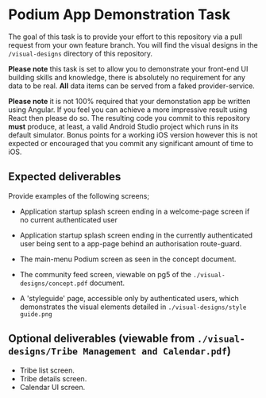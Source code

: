 # Podium App Demonstration Task
The goal of this task is to provide your effort to this repository via a pull request from your own feature branch.  You will find the visual designs in the `/visual-designs` directory of this repository.

**Please note** this task is set to allow you to demonstrate your front-end UI building skills and knowledge, there is absolutely no requirement for any data to be real.  **All** data items can be served from a faked provider-service.

**Please note** it is not 100% required that your demonstation app be written using Angular.  If you feel you can achieve a more impressive result using React then please do so.  The resulting code you commit to this repository **must** produce, at least, a valid Android Studio project which runs in its default simulator.  Bonus points for a working iOS version however this is not expected or encouraged that you commit any significant amount of time to iOS.

## Expected deliverables
Provide examples of the following screens; 
* Application startup splash screen ending in a welcome-page screen if no current authenticated user
* Application startup splash screen ending in the currently authenticated user being sent to a app-page behind an authorisation route-guard.

* The main-menu Podium screen as seen in the concept document.
* The community feed screen, viewable on pg5 of the `./visual-designs/concept.pdf` document.
* A 'styleguide' page, accessible only by authenticated users, which demonstrates the visual elements detailed in `./visual-designs/style guide.png`

## Optional deliverables (viewable from `./visual-designs/Tribe Management and Calendar.pdf`)
* Tribe list screen.
* Tribe details screen.
* Calendar UI screen.
